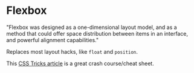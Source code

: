 # Flexbox

"Flexbox was designed as a one-dimensional layout model, and as a method that could offer space distribution between items in an interface, and powerful alignment capabilities."

Replaces most layout hacks, like `float` and `position`.

This [CSS Tricks article](https://css-tricks.com/snippets/css/a-guide-to-flexbox/) is a great crash course/cheat sheet.